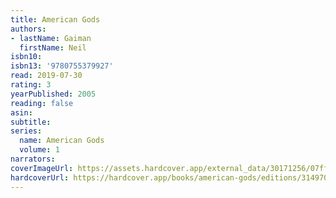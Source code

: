 ```yaml
---
title: American Gods
authors:
- lastName: Gaiman
  firstName: Neil
isbn10:
isbn13: '9780755379927'
read: 2019-07-30
rating: 3
yearPublished: 2005
reading: false
asin:
subtitle:
series:
  name: American Gods
  volume: 1
narrators:
coverImageUrl: https://assets.hardcover.app/external_data/30171256/07ff8d9b2123f96817ea6b389f3a428eb0f94d45.jpeg
hardcoverUrl: https://hardcover.app/books/american-gods/editions/31497039
---
```

